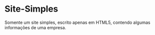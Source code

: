# Site-Simples
Somente um site simples, escrito apenas em HTML5, contendo algumas informações de uma empresa.
